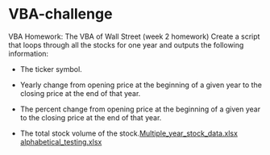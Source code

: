 # VBA-challenge
VBA Homework: The VBA of Wall Street (week 2 homework)
Create a script that loops through all the stocks for one year and outputs the following information:

  * The ticker symbol.

  * Yearly change from opening price at the beginning of a given year to the closing price at the end of that year.

  * The percent change from opening price at the beginning of a given year to the closing price at the end of that year.

  * The total stock volume of the stock.[Multiple_year_stock_data.xlsx](https://github.com/GILEV0/VBA-challenge/files/9671795/Multiple_year_stock_data.xlsx)
[alphabetical_testing.xlsx](https://github.com/GILEV0/VBA-challenge/files/9671801/alphabetical_testing.xlsx)
